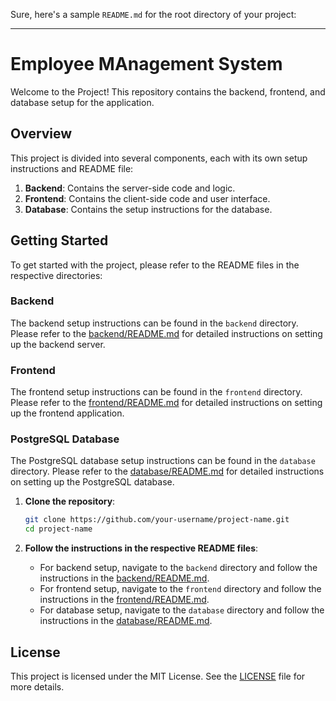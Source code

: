 Sure, here's a sample `README.md` for the root directory of your project:

---

# Employee MAnagement System

Welcome to the Project! This repository contains the backend, frontend, and database setup for the application.

## Overview

This project is divided into several components, each with its own setup instructions and README file:

1. **Backend**: Contains the server-side code and logic.
2. **Frontend**: Contains the client-side code and user interface.
3. **Database**: Contains the setup instructions for the database.

## Getting Started

To get started with the project, please refer to the README files in the respective directories:

### Backend

The backend setup instructions can be found in the `backend` directory. Please refer to the [backend/README.md](./backend/README.md) for detailed instructions on setting up the backend server.

### Frontend

The frontend setup instructions can be found in the `frontend` directory. Please refer to the [frontend/README.md](./frontend/README.md) for detailed instructions on setting up the frontend application.

### PostgreSQL Database

The PostgreSQL database setup instructions can be found in the `database` directory. Please refer to the [database/README.md](./database/README.md) for detailed instructions on setting up the PostgreSQL database.


1. **Clone the repository**:

   ```sh
   git clone https://github.com/your-username/project-name.git
   cd project-name
   ```

2. **Follow the instructions in the respective README files**:

   - For backend setup, navigate to the `backend` directory and follow the instructions in the [backend/README.md](./backend/README.md).
   - For frontend setup, navigate to the `frontend` directory and follow the instructions in the [frontend/README.md](./frontend/README.md).
   - For database setup, navigate to the `database` directory and follow the instructions in the [database/README.md](./database/README.md).

## License

This project is licensed under the MIT License. See the [LICENSE](./LICENSE) file for more details.

